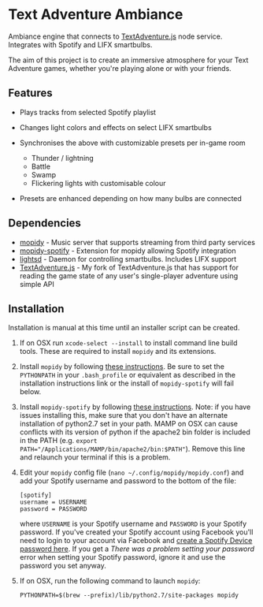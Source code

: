 Text Adventure Ambiance
=======================

Ambiance engine that connects to [TextAdventure.js](https://github.com/HAZARDU5/TextAdventure.js) node service.
Integrates with Spotify and LIFX smartbulbs.

The aim of this project is to create an immersive atmosphere for your Text Adventure games, whether you're playing
alone or with your friends.

## Features

*   Plays tracks from selected Spotify playlist
*   Changes light colors and effects on select LIFX smartbulbs
*   Synchronises the above with customizable presets per in-game room

    *   Thunder / lightning
    *   Battle
    *   Swamp
    *   Flickering lights with customisable colour

*   Presets are enhanced depending on how many bulbs are connected

## Dependencies

*   [mopidy](https://github.com/mopidy/mopidy) - Music server that supports streaming from third party services
*   [mopidy-spotify](https://github.com/mopidy/mopidy-spotify) - Extension for mopidy allowing Spotify integration
*   [lightsd](https://github.com/lopter/lightsd) - Daemon for controlling smartbulbs. Includes LIFX support
*   [TextAdventure.js](https://github.com/HAZARDU5/TextAdventure.js) - My fork of TextAdventure.js that has support for
    reading the game state of any user's single-player adventure using simple API

## Installation

Installation is manual at this time until an installer script can be created.

1.  If on OSX run `xcode-select --install` to install command line build tools. These are required to install `mopidy`
    and its extensions.

2.  Install `mopidy` by following [these instructions](https://docs.mopidy.com/en/latest/installation/). Be sure to set
    the `PYTHONPATH` in your `.bash_profile` or equivalent as described in the installation instructions link or
    the install of `mopidy-spotify` will fail below.

3.  Install `mopidy-spotify` by following [these instructions](https://github.com/mopidy/mopidy-spotify#installation).
    Note: if you have issues installing this, make sure that you don't have an alternate installation of python2.7 set
    in your path. MAMP on OSX can cause conflicts with its version of python if the apache2 bin folder is included in
    the PATH (e.g. `export PATH="/Applications/MAMP/bin/apache2/bin:$PATH"`). Remove this line and relaunch your
    terminal if this is a problem.

4.  Edit your `mopidy` config file (`nano ~/.config/mopidy/mopidy.conf`) and add your Spotify username and password to
    the bottom of the file:

    ```
    [spotify]
    username = USERNAME
    password = PASSWORD
    ```

    where `USERNAME` is your Spotify username and `PASSWORD` is your Spotify password. If you've created your Spotify
    account using Facebook you'll need to login to your account via Facebook and
    [create a Spotify Device password here](https://www.spotify.com/nz/account/set-device-password/). If you get a
    *There was a problem setting your password* error when setting your Spotify password, ignore it and use the password
    you set anyway.

5.  If on OSX, run the following command to launch `mopidy`:

    ```
    PYTHONPATH=$(brew --prefix)/lib/python2.7/site-packages mopidy
    ```